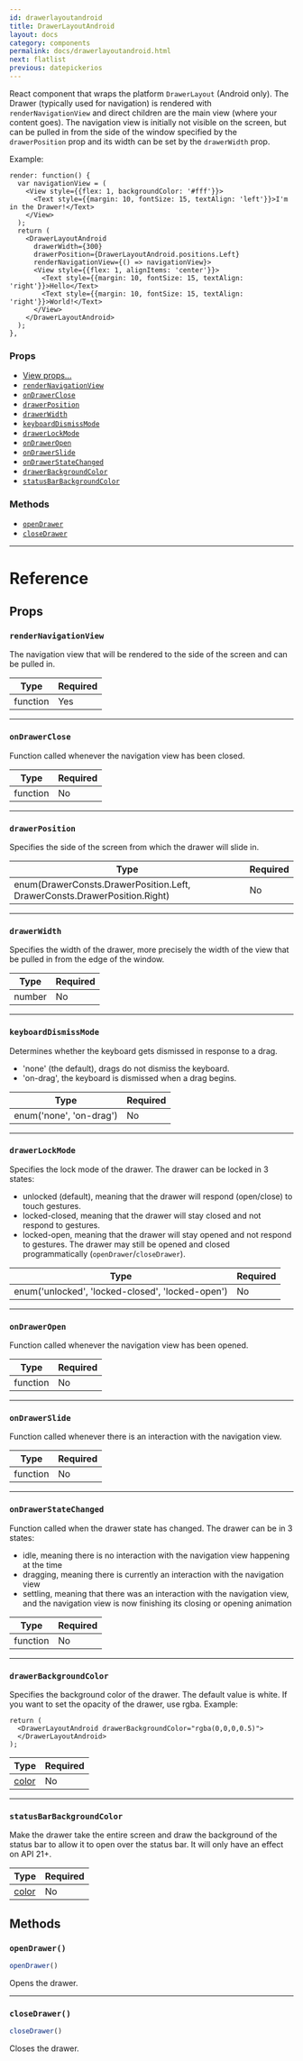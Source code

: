 ```yaml
---
id: drawerlayoutandroid
title: DrawerLayoutAndroid
layout: docs
category: components
permalink: docs/drawerlayoutandroid.html
next: flatlist
previous: datepickerios
---
```

React component that wraps the platform `DrawerLayout` (Android only). The
Drawer (typically used for navigation) is rendered with `renderNavigationView`
and direct children are the main view (where your content goes). The navigation
view is initially not visible on the screen, but can be pulled in from the
side of the window specified by the `drawerPosition` prop and its width can
be set by the `drawerWidth` prop.

Example:

```
render: function() {
  var navigationView = (
    <View style={{flex: 1, backgroundColor: '#fff'}}>
      <Text style={{margin: 10, fontSize: 15, textAlign: 'left'}}>I'm in the Drawer!</Text>
    </View>
  );
  return (
    <DrawerLayoutAndroid
      drawerWidth={300}
      drawerPosition={DrawerLayoutAndroid.positions.Left}
      renderNavigationView={() => navigationView}>
      <View style={{flex: 1, alignItems: 'center'}}>
        <Text style={{margin: 10, fontSize: 15, textAlign: 'right'}}>Hello</Text>
        <Text style={{margin: 10, fontSize: 15, textAlign: 'right'}}>World!</Text>
      </View>
    </DrawerLayoutAndroid>
  );
},
```

### Props

- [View props...](docs/view.html#props)
- [`renderNavigationView`](docs/drawerlayoutandroid.html#rendernavigationview)
- [`onDrawerClose`](docs/drawerlayoutandroid.html#ondrawerclose)
- [`drawerPosition`](docs/drawerlayoutandroid.html#drawerposition)
- [`drawerWidth`](docs/drawerlayoutandroid.html#drawerwidth)
- [`keyboardDismissMode`](docs/drawerlayoutandroid.html#keyboarddismissmode)
- [`drawerLockMode`](docs/drawerlayoutandroid.html#drawerlockmode)
- [`onDrawerOpen`](docs/drawerlayoutandroid.html#ondraweropen)
- [`onDrawerSlide`](docs/drawerlayoutandroid.html#ondrawerslide)
- [`onDrawerStateChanged`](docs/drawerlayoutandroid.html#ondrawerstatechanged)
- [`drawerBackgroundColor`](docs/drawerlayoutandroid.html#drawerbackgroundcolor)
- [`statusBarBackgroundColor`](docs/drawerlayoutandroid.html#statusbarbackgroundcolor)




### Methods

- [`openDrawer`](docs/drawerlayoutandroid.html#opendrawer)
- [`closeDrawer`](docs/drawerlayoutandroid.html#closedrawer)




---

# Reference

## Props

### `renderNavigationView`

The navigation view that will be rendered to the side of the screen and can be pulled in.

| Type | Required |
| - | - |
| function | Yes |




---

### `onDrawerClose`

Function called whenever the navigation view has been closed.

| Type | Required |
| - | - |
| function | No |




---

### `drawerPosition`

Specifies the side of the screen from which the drawer will slide in.

| Type | Required |
| - | - |
| enum(DrawerConsts.DrawerPosition.Left, DrawerConsts.DrawerPosition.Right) | No |




---

### `drawerWidth`

Specifies the width of the drawer, more precisely the width of the view that be pulled in
from the edge of the window.

| Type | Required |
| - | - |
| number | No |




---

### `keyboardDismissMode`

Determines whether the keyboard gets dismissed in response to a drag.
  - 'none' (the default), drags do not dismiss the keyboard.
  - 'on-drag', the keyboard is dismissed when a drag begins.

| Type | Required |
| - | - |
| enum('none', 'on-drag') | No |




---

### `drawerLockMode`

Specifies the lock mode of the drawer. The drawer can be locked in 3 states:
- unlocked (default), meaning that the drawer will respond (open/close) to touch gestures.
- locked-closed, meaning that the drawer will stay closed and not respond to gestures.
- locked-open, meaning that the drawer will stay opened and not respond to gestures.
The drawer may still be opened and closed programmatically (`openDrawer`/`closeDrawer`).

| Type | Required |
| - | - |
| enum('unlocked', 'locked-closed', 'locked-open') | No |




---

### `onDrawerOpen`

Function called whenever the navigation view has been opened.

| Type | Required |
| - | - |
| function | No |




---

### `onDrawerSlide`

Function called whenever there is an interaction with the navigation view.

| Type | Required |
| - | - |
| function | No |




---

### `onDrawerStateChanged`

Function called when the drawer state has changed. The drawer can be in 3 states:
- idle, meaning there is no interaction with the navigation view happening at the time
- dragging, meaning there is currently an interaction with the navigation view
- settling, meaning that there was an interaction with the navigation view, and the
navigation view is now finishing its closing or opening animation

| Type | Required |
| - | - |
| function | No |




---

### `drawerBackgroundColor`

Specifies the background color of the drawer. The default value is white.
If you want to set the opacity of the drawer, use rgba. Example:

```
return (
  <DrawerLayoutAndroid drawerBackgroundColor="rgba(0,0,0,0.5)">
  </DrawerLayoutAndroid>
);
```

| Type | Required |
| - | - |
| [color](docs/colors.html) | No |




---

### `statusBarBackgroundColor`

Make the drawer take the entire screen and draw the background of the
status bar to allow it to open over the status bar. It will only have an
effect on API 21+.

| Type | Required |
| - | - |
| [color](docs/colors.html) | No |






## Methods

### `openDrawer()`

```javascript
openDrawer()
```

Opens the drawer.



---

### `closeDrawer()`

```javascript
closeDrawer()
```

Closes the drawer.



